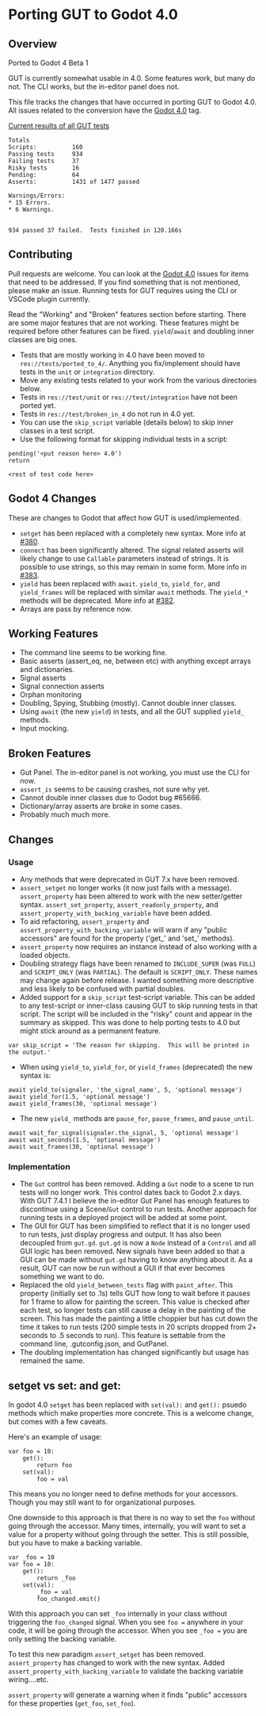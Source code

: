 # Porting GUT to Godot 4.0



## Overview
Ported to Godot 4 Beta 1

GUT is currently somewhat usable in 4.0.  Some features work, but many do not.  The CLI works, but the in-editor panel does not.

This file tracks the changes that have occurred in porting GUT to Godot 4.0.  All issues related to the conversion have the [Godot 4.0](https://github.com/bitwes/Gut/issues?q=is%3Aissue+is%3Aopen+label%3A%22Godot+4.0%22) tag.

<ins>Current results of all GUT tests</ins>
```
Totals
Scripts:          160
Passing tests     934
Failing tests     37
Risky tests       16
Pending:          64
Asserts:          1431 of 1477 passed

Warnings/Errors:
* 15 Errors.
* 6 Warnings.


934 passed 37 failed.  Tests finished in 120.166s
```



## Contributing
Pull requests are welcome.  You can look at the [Godot 4.0](https://github.com/bitwes/Gut/issues?q=is%3Aissue+is%3Aopen+label%3A%22Godot+4.0%22) issues for items that need to be addressed.  If you find something that is not mentioned, please make an issue.  Running tests for GUT requires using the CLI or VSCode plugin currently.

Read the "Working" and "Broken" features section before starting.  There are some major features that are not working.  These features might be required before other features can be fixed.  `yield`/`await` and doubling inner classes are big ones.

* Tests that are mostly working in 4.0 have been moved to `res://tests/ported_to_4/`.  Anything you fix/implement should have tests in the `unit` or `integration` directory.
* Move any existing tests related to your work from the various directories below.
* Tests in `res://test/unit` or `res://test/integration` have not been ported yet.
* Tests in `res://test/broken_in_4` do not run in 4.0 yet.
* You can use the `skip_script` variable (details below) to skip inner classes in a test script.
* Use the following format for skipping individual tests in a script:
```gdscript
pending('<put reason here> 4.0')
return

<rest of test code here>
```



## Godot 4 Changes
These are changes to Godot that affect how GUT is used/implemented.

* `setget` has been replaced with a completely new syntax.  More info at [#380](/../../issues/380).
* `connect` has been significantly altered.  The signal related asserts will likely change to use `Callable` parameters instead of strings.  It is possible to use strings, so this may remain in some form.  More info in [#383](/../../issues/383).
* `yield` has been replaced with `await`.  `yield_to`, `yield_for`, and `yield_frames` will be replaced with similar `await` methods.  The `yield_*` methods will be deprecated.  More info at [#382](/../../issues/382).
* Arrays are pass by reference now.

## Working Features
* The command line seems to be working fine.
* Basic asserts (assert_eq, ne, between etc) with anything except arrays and dictionaries.
* Signal asserts
* Signal connection asserts
* Orphan monitoring
* Doubling, Spying, Stubbing (mostly).  Cannot double inner classes.
* Using `await` (the new `yield`) in tests, and all the GUT supplied `yield_` methods.
* Input mocking.

## Broken Features
* Gut Panel.  The in-editor panel is not working, you must use the CLI for now.
* `assert_is` seems to be causing crashes, not sure why yet.
* Cannot double inner classes due to Godot bug #65666.
* Dictionary/array asserts are broke in some cases.
* Probably much much more.



## Changes
### Usage
* Any methods that were deprecated in GUT 7.x have been removed.
* `assert_setget` no longer works (it now just fails with a message).  `assert_property` has been altered to work with the new setter/getter syntax.  `assert_set_property`, `assert_readonly_property`, and `assert_property_with_backing_variable` have been added.
* To aid refactoring, `assert_property` and `assert_property_with_backing_variable` will warn if any "public accessors" are found for the property ('get_' and 'set_' methods).
* `assert_property` now requires an instance instead of also working with a loaded objects.
* Doubling strategy flags have been renamed to `INCLUDE_SUPER` (was `FULL`) and `SCRIPT_ONLY` (was `PARTIAL`).  The default is `SCRIPT_ONLY`.  These names may change again before release.  I wanted something more descriptive and less likely to be confused with partial doubles.
* Added support for a `skip_script` test-script variable.  This can be added to any test-script or inner-class causing GUT to skip running tests in that script.  The script will be included in the "risky" count and appear in the summary as skipped.  This was done to help porting tests to 4.0 but might stick around as a permanent feature.
```
var skip_script = 'The reason for skipping.  This will be printed in the output.'
```
* When using `yield_to`, `yield_for`, or `yield_frames` (deprecated) the new syntax is:
```
await yield_to(signaler, 'the_signal_name', 5, 'optional message')
await yield_for(1.5, 'optional message')
await yield_frames(30, 'optional message')
```
* The new `yield_` methods are `pause_for`, `pause_frames`, and `pause_until`.
```
await wait_for_signal(signaler.the_signal, 5, 'optional message')
await wait_seconds(1.5, 'optional message')
await wait_frames(30, 'optional message')
```


### Implementation
* The `Gut` control has been removed.  Adding a `Gut` node to a scene to run tests will no longer work.  This control dates back to Godot 2.x days.  With GUT 7.4.1 I believe the in-editor Gut Panel has enough features to discontinue using a Scene/`Gut` control to run tests.  Another approach for running tests in a deployed project will be added at some point.
* The GUI for GUT has been simplified to reflect that it is no longer used to run tests, just display progress and output.  It has also been decoupled from `gut.gd`.  `gut.gd` is now a `Node` instead of a `Control` and all GUI logic has been removed.  New signals have been added so that a GUI can be made without `gut.gd` having to know anything about it.  As a result, GUT can now be run without a GUI if that ever becomes something we want to do.
* Replaced the old `yield_between_tests` flag with `paint_after`.  This property (initially set to .1s) tells GUT how long to wait before it pauses for 1 frame to allow for painting the screen.  This value is checked after each test, so longer tests can still cause a delay in the painting of the screen.  This has made the painting a little choppier but has cut down the time it takes to run tests (200 simple tests in 20 scripts dropped from 2+ seconds to .5 seconds to run).  This feature is settable from the command line, .gutconfig.json, and GutPanel.
* The doubling implementation has changed significantly but usage has remained the same.

## setget vs set: and get:
In godot 4.0 `setget` has been replaced with `set(val):` and `get():` psuedo methods which make properties more concrete.  This is a welcome change, but comes with a few caveats.

Here's an example of usage:
```
var foo = 10:
    get():
        return foo
    set(val):
        foo = val
```
This means you no longer need to define methods for your accessors.  Though you may still want to for organizational purposes.

One downside to this approach is that there is no way to set the `foo` without going through the accessor.  Many times, internally, you will want to set a value for a property without going through the setter.  This is still possible, but you have to make a backing variable.
```
var _foo = 10
var foo = 10:
    get():
        return _foo
    set(val):
        _foo = val
        foo_changed.emit()
```
With this approach you can set `_foo` internally in your class without triggering the `foo_changed` signal.  When you see `foo =` anywhere in your code, it will be going through the accessor.  When you see `_foo =` you are only setting the backing variable.

To test this new paradigm `assert_setget` has been removed.  `assert_property` has changed to work with the new syntax.  Added `assert_property_with_backing_variable` to validate the backing variable wiring....etc.

`assert_property` will generate a warning when it finds "public" accessors for these properties (`get_foo`, `set_foo`).
